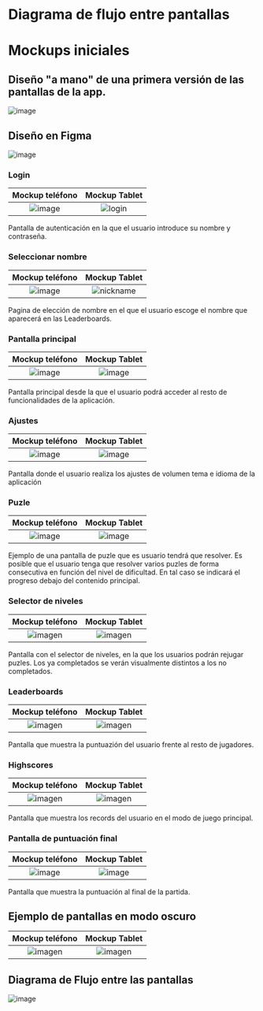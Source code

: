 # Diagrama de flujo entre pantallas



# Mockups iniciales
## Diseño "a mano" de una primera versión de las pantallas de la app.

![image](https://github.com/Diego-a-lopez/ScapeTheAds/assets/72018929/b380e732-80b8-47d0-8901-afb11f239930)

## Diseño en Figma

![image](https://github.com/Diego-a-lopez/ScapeTheAds/assets/72018929/465137b2-9f2f-4822-9913-dc50c5276029)

### Login

| Mockup teléfono       | Mockup Tablet            |
| :-------------------: | :----------------------: |
|![image](https://github.com/Diego-a-lopez/ScapeTheAds/assets/72018929/f229a76d-c4d2-4a42-821b-e28c07714b99) |![login](https://github.com/Diego-a-lopez/ScapeTheAds/assets/72018929/3f4945e2-a9d5-4a51-9e89-d08727a97513) |


Pantalla de autenticación en la que el usuario introduce su nombre y contraseña.

### Seleccionar nombre
| Mockup teléfono       | Mockup Tablet            |
| :-------------------: | :----------------------: |
|![image](https://github.com/Diego-a-lopez/ScapeTheAds/assets/72018929/ea1776d0-2b19-41ef-a50c-6e83e2a42887)|![nickname](https://github.com/Diego-a-lopez/ScapeTheAds/assets/72018929/ea7ef0a9-18dc-40ab-bd8d-94cafc1d50fc) |

Pagina de elección de nombre en el que el usuario escoge el nombre que aparecerá en las Leaderboards.

### Pantalla principal

| Mockup teléfono       | Mockup Tablet            |
| :-------------------: | :----------------------: |
|![image](https://github.com/Diego-a-lopez/ScapeTheAds/assets/71869193/2e582abb-c0bb-4cb2-a537-43ceebe6ea40)| ![image](https://github.com/Diego-a-lopez/ScapeTheAds/assets/71869193/05b3830c-f070-4b01-b455-f57d32413c3e)|

<!-- old images |![image](https://github.com/Diego-a-lopez/ScapeTheAds/assets/72018929/08f3d5f4-c0a6-4a42-9dd0-a5c537c11df1) |![image](https://github.com/Diego-a-lopez/ScapeTheAds/assets/71869193/c4f07c1a-bf3a-494e-b924-af67b87ebb8d)| -->

Pantalla principal desde la que el usuario podrá acceder al resto de funcionalidades de la aplicación.

### Ajustes
| Mockup teléfono       | Mockup Tablet            |
| :-------------------: | :----------------------: |
|![image](https://github.com/Diego-a-lopez/ScapeTheAds/assets/71869193/030e3818-a993-4087-b35a-259e0379f7c9)|![image](https://github.com/Diego-a-lopez/ScapeTheAds/assets/71869193/8ca40c74-c147-4d7f-b71a-c295ebfb5156)|

<!-- | ![image](https://github.com/Diego-a-lopez/ScapeTheAds/assets/71869193/30098b7b-5b29-40f4-8d8d-ce0da27b65ef) | ![image](https://github.com/Diego-a-lopez/ScapeTheAds/assets/71869193/a1996222-0d55-42f6-9760-7a44c52068d0) | -->

Pantalla donde el usuario realiza los ajustes de volumen tema e idioma de la aplicación

### Puzle

| Mockup teléfono       | Mockup Tablet            |
| :-------------------: | :----------------------: |
|![image](https://github.com/Diego-a-lopez/ScapeTheAds/assets/72018929/c162f9f5-b21c-4c89-9e80-4fac08fc3e34) | ![image](https://github.com/Diego-a-lopez/ScapeTheAds/assets/71869193/9a6c41c6-dea7-41e6-9834-44fa8c2f9c6c)|

Ejemplo de una pantalla de puzle que es usuario tendrá que resolver. Es posible que el usuario tenga que resolver varios puzles de forma consecutiva en función del nivel de dificultad. En tal caso se indicará el progreso debajo del contenido principal.

### Selector de niveles

| Mockup teléfono       | Mockup Tablet            |
| :-------------------: | :----------------------: |
|![imagen](https://github.com/Diego-a-lopez/ScapeTheAds/assets/71869193/3ace39a2-b516-4b3f-b3bc-6f7fadf1e051)|![imagen](https://github.com/Diego-a-lopez/ScapeTheAds/assets/71869193/579e69ec-4d95-4c48-a0b7-5080c015403c)|


<!-- |![image](https://github.com/Diego-a-lopez/ScapeTheAds/assets/72018929/0520a5b4-5562-42ef-9e33-ebffb9ec5383) | ![image](https://github.com/Diego-a-lopez/ScapeTheAds/assets/71868889/1d5bf8d0-290a-4d33-904b-52dd89c41609) | -->



Pantalla con el selector de niveles, en la que los usuarios podrán rejugar puzles. Los ya completados se verán visualmente distintos a los no completados.

### Leaderboards

| Mockup teléfono       | Mockup Tablet            |
| :-------------------: | :----------------------: |
|![imagen](https://github.com/Diego-a-lopez/ScapeTheAds/assets/71869193/32eeb633-1f42-49d0-96e1-63f60831d103)|![imagen](https://github.com/Diego-a-lopez/ScapeTheAds/assets/71869193/29669fd0-e61d-485c-8fa2-6d233ac4497d)|


<!--|![image](https://github.com/Diego-a-lopez/ScapeTheAds/assets/72018929/d9e371a8-57ad-4657-9cb7-6bfba555cf70) | ![image](https://github.com/Diego-a-lopez/ScapeTheAds/assets/71869193/f03c345e-8196-4f2f-b8c2-e77ecc44fde7) |-->


Pantalla que muestra la puntuazión del usuario frente al resto de jugadores.

### Highscores

| Mockup teléfono       | Mockup Tablet            |
| :-------------------: | :----------------------: |
|![imagen](https://github.com/Diego-a-lopez/ScapeTheAds/assets/71869193/91d5ddd4-213c-4560-b577-fc6c1ebe6a49)|![imagen](https://github.com/Diego-a-lopez/ScapeTheAds/assets/71869193/897be8f9-9810-4e4d-a204-15a7a059b130)|

<!--|![image](https://github.com/Diego-a-lopez/ScapeTheAds/assets/72018929/958fe224-9e7f-4d48-a18e-6db31653819a) | ![image](https://github.com/Diego-a-lopez/ScapeTheAds/assets/71869193/1b0d60f7-bbe0-43a8-8278-2d51fe58ab89) |-->


Pantalla que muestra los records del usuario en el modo de juego principal.


### Pantalla de puntuación final

| Mockup teléfono       | Mockup Tablet            |
| :-------------------: | :----------------------: |
|![image](https://github.com/Diego-a-lopez/ScapeTheAds/assets/71869193/7fc0cedf-3020-494c-ab05-999b5b9bf27d)|![image](https://github.com/Diego-a-lopez/ScapeTheAds/assets/71869193/c54a6a2e-7ba0-462f-811c-59379667a9dd)|

Pantalla que muestra la puntuación al final de la partida.


<!--
### Pantalla de derrota

| Mockup teléfono       | Mockup Tablet            |
| :-------------------: | :----------------------: |
|![image](https://github.com/Diego-a-lopez/ScapeTheAds/assets/72018929/710ae85e-e147-4db1-8de0-a8dae7802196) | ![image](https://github.com/Diego-a-lopez/ScapeTheAds/assets/71868889/1856dd8b-b4a5-48fa-b539-5d47f68e13ce) |

Pantalla que muestra que el usuario ha perdido en el modo de juego normal.

### Pantalla de victoria

| Mockup teléfono       | Mockup Tablet            |
| :-------------------: | :----------------------: |
|![image](https://github.com/Diego-a-lopez/ScapeTheAds/assets/72018929/b4917bdb-ab80-4ddf-a520-85c20850383f) | ![image](https://github.com/Diego-a-lopez/ScapeTheAds/assets/71868889/6ba2bcb8-b806-4a6f-8cde-739b2f961e37) |


Pantalla que muestra que el usuario ha superado un nivel del selector de niveles.
-->

## Ejemplo de pantallas en modo oscuro
| Mockup teléfono       | Mockup Tablet            |
| :-------------------: | :----------------------: |
|![imagen](https://github.com/Diego-a-lopez/ScapeTheAds/assets/71869193/93e6c4f8-99fe-4d66-8fff-c924421def36)|![imagen](https://github.com/Diego-a-lopez/ScapeTheAds/assets/71869193/4177345f-78a2-49ea-aba5-6c3d61c52fa5)|


## Diagrama de Flujo entre las pantallas
![image](https://github.com/Diego-a-lopez/ScapeTheAds/assets/71869193/7ad97a57-e450-4b2f-a70b-0505062c5cb5)

